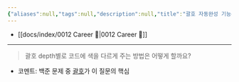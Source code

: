 ```yaml
---
{"aliases":null,"tags":null,"description":null,"title":"괄호 자동완성 기능은 어떤 자료구조를 사용할까요","created":"2024-01-10T11:38:31","updated":"2024-01-10T23:54:21","dg-publish":true,"permalink":"/docs/괄호 자동완성 기능은 어떤 자료구조를 사용할까요/","dgPassFrontmatter":true}
---
```


- [[docs/index/0012 Career 💼\|0012 Career 💼]]
---

> 괄호 depth별로 코드에 색을 다르게 주는 방법은 어떻게 할까요?

- 코멘트: 백준 문제 중 [괄호](https://www.acmicpc.net/problem/9012)가 이 질문의 핵심
